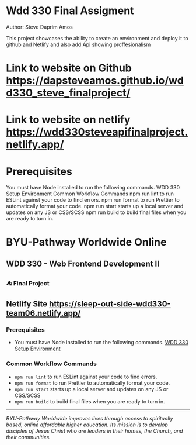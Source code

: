 # Wdd 330 Final Assigment
Author: Steve Daprim Amos

This project showcases the ability to create an environment and deploy it to github and Netlify and also add Api showing proffesionalism


# Link to website on Github https://dapsteveamos.github.io/wdd330_steve_finalproject/

# Link to website on netlify https://wdd330steveapifinalproject.netlify.app/

# Prerequisites
You must have Node installed to run the following commands. WDD 330 Setup Environment
Common Workflow Commands
npm run lint to run ESLint against your code to find errors.
npm run format to run Prettier to automatically format your code.
npm run start starts up a local server and updates on any JS or CSS/SCSS
npm run build to build final files when you are ready to turn in.


# BYU-Pathway Worldwide Online
## WDD 330 - Web Frontend Development II

### ⛺ Final Project

## Netlify Site  https://sleep-out-side-wdd330-team06.netlify.app/


### Prerequisites

- You must have Node installed to run the following commands.
[WDD 330 Setup Environment](https://byui-cse.github.io/wdd330-ww-course/intro/) 

### Common Workflow Commands

- `npm run lint` to run ESLint against your code to find errors.
- `npm run format` to run Prettier to automatically format your code.
- `npm run start` starts up a local server and updates on any JS or CSS/SCSS 
- `npm run build` to build final files when you are ready to turn in.


---
_BYU-Pathway Worldwide improves lives through access to spiritually based, online affordable higher education. Its mission is to develop disciples of Jesus Christ who are leaders in their homes, the Church, and their communities._


